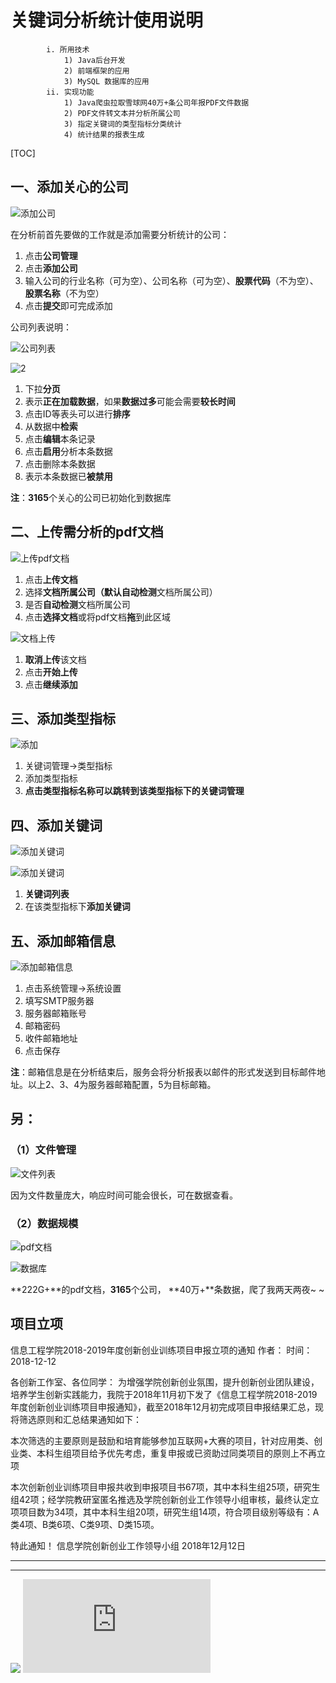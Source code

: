 # 关键词分析统计使用说明

			i. 所用技术
				1) Java后台开发
				2) 前端框架的应用
				3) MySQL 数据库的应用
			ii. 实现功能
				1) Java爬虫拉取雪球网40万+条公司年报PDF文件数据
				2) PDF文件转文本并分析所属公司
				3) 指定关键词的类型指标分类统计
				4) 统计结果的报表生成

[TOC]

## 一、添加关心的公司

![添加公司](./0.png)

在分析前首先要做的工作就是添加需要分析统计的公司：

1. 点击**公司管理**
2. 点击**添加公司**
3. 输入公司的行业名称（可为空）、公司名称（可为空）、**股票代码**（不为空）、**股票名称**（不为空）
4. 点击**提交**即可完成添加

公司列表说明：

![公司列表](./2.png)

![2](./3.png)

1. 下拉**分页**
2. 表示**正在加载数据**，如果**数据过多**可能会需要**较长时间**
3. 点击ID等表头可以进行**排序**
4. 从数据中**检索**
5. 点击**编辑**本条记录
6. 点击**启用**分析本条数据
7. 点击删除本条数据
8. 表示本条数据已**被禁用**

**注**：**3165**个关心的公司已初始化到数据库

## 二、上传需分析的pdf文档

![上传pdf文档](./4.png)

1. 点击**上传文档**
2. 选择**文档所属公司（**默认**自动检测**文档所属公司）
3. 是否**自动检测**文档所属公司
4. 点击**选择文档**或将pdf文档**拖**到此区域

![文档上传](./5.png)

1. **取消上传**该文档
2. 点击**开始上传**
3. 点击**继续添加**

## 三、添加类型指标

![添加](./6.png)



1. 关键词管理→类型指标
2. 添加类型指标
3. **点击类型指标名称可以跳转到该类型指标下的关键词管理**

## 四、添加关键词

![添加关键词](./8.png)

![添加关键词](./9.png)

1. **关键词列表**
2. 在该类型指标下**添加关键词**

## 五、添加邮箱信息

![添加邮箱信息](./11.png)

1. 点击系统管理→系统设置
2. 填写SMTP服务器
3. 服务器邮箱账号
4. 邮箱密码
5. 收件邮箱地址
6. 点击保存

**注**：邮箱信息是在分析结束后，服务会将分析报表以邮件的形式发送到目标邮件地址。以上2、3、4为服务器邮箱配置，5为目标邮箱。

## 另：

### （1）文件管理

![文件列表](./10.png)

因为文件数量庞大，响应时间可能会很长，可在数据查看。

### （2）数据规模

![pdf文档](./12.png)

![数据库](./14.png)

**222G+**的pdf文档，**3165**个公司， **40万+**条数据，爬了我两天两夜~ ~



## 项目立项


信息工程学院2018-2019年度创新创业训练项目申报立项的通知
作者： 时间：2018-12-12

 

各创新工作室、各位同学：
为增强学院创新创业氛围，提升创新创业团队建设，培养学生创新实践能力，我院于2018年11月初下发了《信息工程学院2018-2019年度创新创业训练项目申报通知》，截至2018年12月初完成项目申报结果汇总，现将筛选原则和汇总结果通知如下：

本次筛选的主要原则是鼓励和培育能够参加互联网+大赛的项目，针对应用类、创业类、本科生组项目给予优先考虑，重复申报或已资助过同类项目的原则上不再立项

本次创新创业训练项目申报共收到申报项目书67项，其中本科生组25项，研究生组42项；经学院教研室匿名推选及学院创新创业工作领导小组审核，最终认定立项项目数为34项，其中本科生组20项，研究生组14项，符合项目级别等级有：A类4项、B类6项、C类9项、D类15项。

特此通知！
                                                                                                                                                                              信息学院创新创业工作领导小组
                                                                                                                                                                                   2018年12月12日
                                                                                                                                                                                 

---
***

![](15.png)
![新闻报道](https://ie.jxust.edu.cn/info/1078/9004.htm)                                                                                                                                                                                 